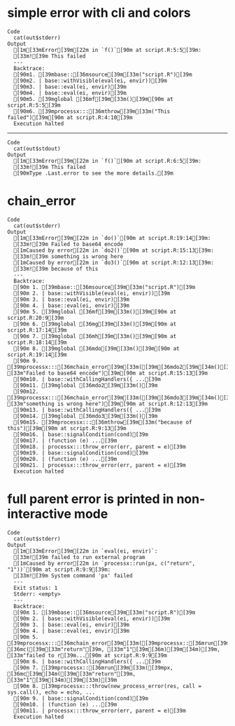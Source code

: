 # simple error with cli and colors

    Code
      cat(out$stderr)
    Output
      [1m[33mError[39m[22m in `f()`[90m at script.R:5:5[39m:
      [33m![39m This failed
      ---
      Backtrace:
      [90m1. [39mbase::[36msource[39m[33m("script.R")[39m
      [90m2. | base::withVisible(eval(ei, envir))[39m
      [90m3. | base::eval(ei, envir)[39m
      [90m4. | base::eval(ei, envir)[39m
      [90m5. [39mglobal [36mf[39m[33m()[39m[90m at script.R:5:5[39m
      [90m6. [39mprocessx:::[36mthrow[39m[33m("This failed")[39m[90m at script.R:4:10[39m
      Execution halted

---

    Code
      cat(out$stdout)
    Output
      [1m[33mError[39m[22m in `f()`[90m at script.R:6:5[39m:
      [33m![39m This failed
      [90mType .Last.error to see the more details.[39m

# chain_error

    Code
      cat(out$stderr)
    Output
      [1m[33mError[39m[22m in `do()`[90m at script.R:19:14[39m:
      [33m![39m Failed to base64 encode
      [1mCaused by error[22m in `do2()`[90m at script.R:15:13[39m:
      [33m![39m something is wrong here
      [1mCaused by error[22m in `do3()`[90m at script.R:12:13[39m:
      [33m![39m because of this
      ---
      Backtrace:
      [90m 1. [39mbase::[36msource[39m[33m("script.R")[39m
      [90m 2. | base::withVisible(eval(ei, envir))[39m
      [90m 3. | base::eval(ei, envir)[39m
      [90m 4. | base::eval(ei, envir)[39m
      [90m 5. [39mglobal [36mf[39m[33m()[39m[90m at script.R:20:9[39m
      [90m 6. [39mglobal [36mg[39m[33m()[39m[90m at script.R:17:14[39m
      [90m 7. [39mglobal [36mh[39m[33m()[39m[90m at script.R:18:14[39m
      [90m 8. [39mglobal [36mdo[39m[33m()[39m[90m at script.R:19:14[39m
      [90m 9. [39mprocessx:::[36mchain_error[39m[33m([39m[36mdo2[39m[34m()[39m, [33m"Failed to base64 encode")[39m[90m at script.R:15:13[39m
      [90m10. | base::withCallingHandlers({ ...[39m
      [90m11. [39mglobal [36mdo2[39m[33m()[39m
      [90m12. [39mprocessx:::[36mchain_error[39m[33m([39m[36mdo3[39m[34m()[39m, [33m"something is wrong here")[39m[90m at script.R:12:13[39m
      [90m13. | base::withCallingHandlers({ ...[39m
      [90m14. [39mglobal [36mdo3[39m[33m()[39m
      [90m15. [39mprocessx:::[36mthrow[39m[33m("because of this")[39m[90m at script.R:9:13[39m
      [90m16. | base::signalCondition(cond)[39m
      [90m17. | (function (e) ...[39m
      [90m18. | processx:::throw_error(err, parent = e)[39m
      [90m19. | base::signalCondition(cond)[39m
      [90m20. | (function (e) ...[39m
      [90m21. | processx:::throw_error(err, parent = e)[39m
      Execution halted

# full parent error is printed in non-interactive mode

    Code
      cat(out$stderr)
    Output
      [1m[33mError[39m[22m in `eval(ei, envir)`:
      [33m![39m failed to run external program
      [1mCaused by error[22m in `processx::run(px, c("return", "1"))`[90m at script.R:9:9[39m:
      [33m![39m System command 'px' failed
      ---
      Exit status: 1
      Stderr: <empty>
      ---
      Backtrace:
      [90m 1. [39mbase::[36msource[39m[33m("script.R")[39m
      [90m 2. | base::withVisible(eval(ei, envir))[39m
      [90m 3. | base::eval(ei, envir)[39m
      [90m 4. | base::eval(ei, envir)[39m
      [90m 5. [39mprocessx:::[36mchain_error[39m[33m([39mprocessx::[36mrun[39m[34m([39mpx, [36mc([39m[33m"return"[39m, [33m"1"[39m[36m)[39m[34m)[39m, [33m"failed to r[39m...[90m at script.R:9:9[39m
      [90m 6. | base::withCallingHandlers({ ...[39m
      [90m 7. [39mprocessx::[36mrun[39m[33m([39mpx, [36mc[39m[34m([39m[33m"return"[39m, [33m"1"[39m[34m)[39m[33m)[39m
      [90m 8. [39mprocessx:::throw(new_process_error(res, call = sys.call(), echo = echo, ...
      [90m 9. | base::signalCondition(cond)[39m
      [90m10. | (function (e) ...[39m
      [90m11. | processx:::throw_error(err, parent = e)[39m
      Execution halted


